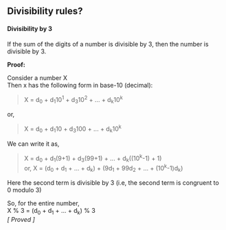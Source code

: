 ## Divisibility rules?

#### Divisibility by 3
If the sum of the digits of a number is divisible by 3, then the number is divisible by 3.

**Proof:**

Consider a number X  
Then x has the following form in base-10 (decimal):

> X = d<sub>0</sub> + d<sub>1</sub>10<sup>1</sup> + d<sub>3</sub>10<sup>2</sup> + ... + d<sub>k</sub>10<sup>k</sup>

or,  
> X = d<sub>0</sub> + d<sub>1</sub>10 + d<sub>3</sub>100 + ... + d<sub>k</sub>10<sup>k</sup>

We can write it as,  
> X = d<sub>0</sub> + d<sub>1</sub>(9+1) + d<sub>3</sub>(99+1) + ... + d<sub>k</sub>((10<sup>k</sup>-1) + 1)  
or, 
X = (d<sub>0</sub> + d<sub>1</sub> + ... + d<sub>k</sub>) + (9d<sub>1</sub> + 99d<sub>2</sub> + ... + (10<sup>k</sup>-1)d<sub>k</sub>)

Here the second term is divisible by 3 (i.e, the second term is congruent to 0 modulo 3)

So, for the entire number,  
X % 3 = (d<sub>0</sub> + d<sub>1</sub> + ... + d<sub>k</sub>) % 3  
*[ Proved ]*

